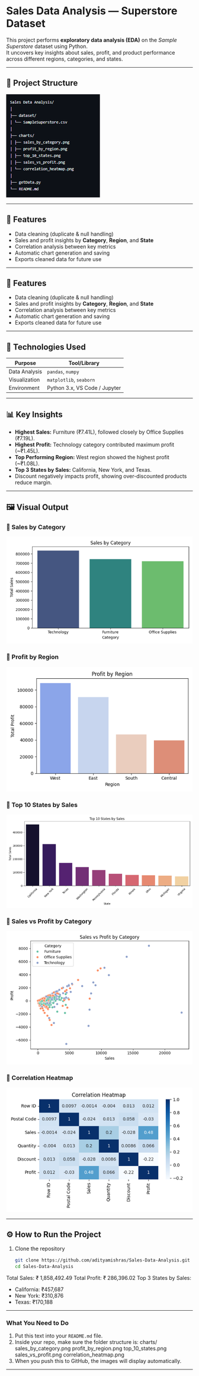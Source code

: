 #  Sales Data Analysis — Superstore Dataset

This project performs **exploratory data analysis (EDA)** on the _Sample Superstore_ dataset using Python.  
It uncovers key insights about sales, profit, and product performance across different regions, categories, and states.

---

## 📁 Project Structure

![Sales by Category](charts/structure.png)

---

## 🚀 Features

- Data cleaning (duplicate & null handling)
- Sales and profit insights by **Category**, **Region**, and **State**
- Correlation analysis between key metrics
- Automatic chart generation and saving
- Exports cleaned data for future use

---

## 🚀 Features

- Data cleaning (duplicate & null handling)
- Sales and profit insights by **Category**, **Region**, and **State**
- Correlation analysis between key metrics
- Automatic chart generation and saving
- Exports cleaned data for future use

---

## 🧠 Technologies Used

| Purpose       | Tool/Library                  |
| ------------- | ----------------------------- |
| Data Analysis | `pandas`, `numpy`             |
| Visualization | `matplotlib`, `seaborn`       |
| Environment   | Python 3.x, VS Code / Jupyter |

---

## 📊 Key Insights

- **Highest Sales:** Furniture (₹7.41L), followed closely by Office Supplies (₹7.19L).
- **Highest Profit:** Technology category contributed maximum profit (~₹1.45L).
- **Top Performing Region:** West region showed the highest profit (~₹1.08L).
- **Top 3 States by Sales:** California, New York, and Texas.
- Discount negatively impacts profit, showing over-discounted products reduce margin.

---

## 🖼️ Visual Output

### 🔹 Sales by Category

![Sales by Category](charts/sales_by_category.png)

### 🔹 Profit by Region

![Profit by Region](charts/profit_by_region.png)

### 🔹 Top 10 States by Sales

![Top 10 States by Sales](charts/top_10_states.png)

### 🔹 Sales vs Profit by Category

![Sales vs Profit](charts/sales_vs_profit.png)

### 🔹 Correlation Heatmap

![Correlation Heatmap](charts/correlation_heatmap.png)

---

## ⚙️ How to Run the Project

1. Clone the repository
   ```bash
   git clone https://github.com/adityamishras/Sales-Data-Analysis.git
   cd Sales-Data-Analysis
   ```

Total Sales: ₹ 1,858,492.49
Total Profit: ₹ 286,396.02
Top 3 States by Sales:

- California: ₹457,687
- New York: ₹310,876
- Texas: ₹170,188

---

### **What You Need to Do**

1. Put this text into your `README.md` file.
2. Inside your repo, make sure the folder structure is:
   charts/
   sales_by_category.png
   profit_by_region.png
   top_10_states.png
   sales_vs_profit.png
   correlation_heatmap.png
3. When you push this to GitHub, the images will display automatically.

---
